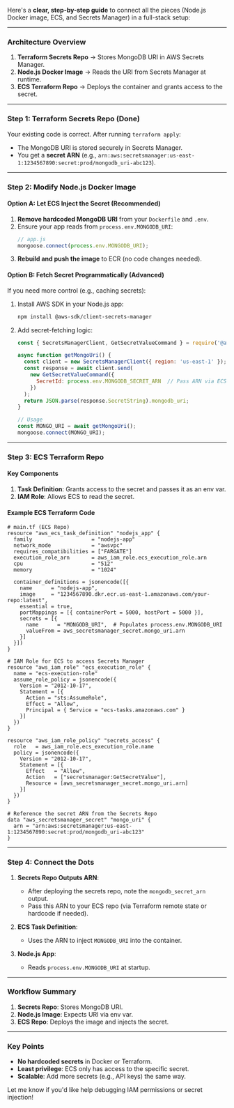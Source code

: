 Here's a **clear, step-by-step guide** to connect all the pieces (Node.js Docker image, ECS, and Secrets Manager) in a full-stack setup:

---

### **Architecture Overview**
1. **Terraform Secrets Repo** → Stores MongoDB URI in AWS Secrets Manager.  
2. **Node.js Docker Image** → Reads the URI from Secrets Manager at runtime.  
3. **ECS Terraform Repo** → Deploys the container and grants access to the secret.  

---

### **Step 1: Terraform Secrets Repo (Done)**
Your existing code is correct. After running `terraform apply`:  
- The MongoDB URI is stored securely in Secrets Manager.  
- You get a **secret ARN** (e.g., `arn:aws:secretsmanager:us-east-1:1234567890:secret:prod/mongodb_uri-abc123`).  

---

### **Step 2: Modify Node.js Docker Image**
#### **Option A: Let ECS Inject the Secret (Recommended)**
1. **Remove hardcoded MongoDB URI** from your `Dockerfile` and `.env`.  
2. Ensure your app reads from `process.env.MONGODB_URI`:  
   ```javascript
   // app.js
   mongoose.connect(process.env.MONGODB_URI);
   ```
3. **Rebuild and push the image** to ECR (no code changes needed).

#### **Option B: Fetch Secret Programmatically (Advanced)**
If you need more control (e.g., caching secrets):  
1. Install AWS SDK in your Node.js app:  
   ```bash
   npm install @aws-sdk/client-secrets-manager
   ```
2. Add secret-fetching logic:  
   ```javascript
   const { SecretsManagerClient, GetSecretValueCommand } = require('@aws-sdk/client-secrets-manager');

   async function getMongoUri() {
     const client = new SecretsManagerClient({ region: 'us-east-1' });
     const response = await client.send(
       new GetSecretValueCommand({ 
         SecretId: process.env.MONGODB_SECRET_ARN  // Pass ARN via ECS task definition
       })
     );
     return JSON.parse(response.SecretString).mongodb_uri;
   }

   // Usage
   const MONGO_URI = await getMongoUri();
   mongoose.connect(MONGO_URI);
   ```

---

### **Step 3: ECS Terraform Repo**
#### **Key Components**
1. **Task Definition**: Grants access to the secret and passes it as an env var.  
2. **IAM Role**: Allows ECS to read the secret.  

#### **Example ECS Terraform Code**
```hcl
# main.tf (ECS Repo)
resource "aws_ecs_task_definition" "nodejs_app" {
  family                   = "nodejs-app"
  network_mode             = "awsvpc"
  requires_compatibilities = ["FARGATE"]
  execution_role_arn       = aws_iam_role.ecs_execution_role.arn
  cpu                      = "512"
  memory                   = "1024"

  container_definitions = jsonencode([{
    name      = "nodejs-app",
    image     = "1234567890.dkr.ecr.us-east-1.amazonaws.com/your-repo:latest",
    essential = true,
    portMappings = [{ containerPort = 5000, hostPort = 5000 }],
    secrets = [{
      name      = "MONGODB_URI",  # Populates process.env.MONGODB_URI
      valueFrom = aws_secretsmanager_secret.mongo_uri.arn
    }]
  }])
}

# IAM Role for ECS to access Secrets Manager
resource "aws_iam_role" "ecs_execution_role" {
  name = "ecs-execution-role"
  assume_role_policy = jsonencode({
    Version = "2012-10-17",
    Statement = [{
      Action = "sts:AssumeRole",
      Effect = "Allow",
      Principal = { Service = "ecs-tasks.amazonaws.com" }
    }]
  })
}

resource "aws_iam_role_policy" "secrets_access" {
  role   = aws_iam_role.ecs_execution_role.name
  policy = jsonencode({
    Version = "2012-10-17",
    Statement = [{
      Effect   = "Allow",
      Action   = ["secretsmanager:GetSecretValue"],
      Resource = [aws_secretsmanager_secret.mongo_uri.arn]
    }]
  })
}

# Reference the secret ARN from the Secrets Repo
data "aws_secretsmanager_secret" "mongo_uri" {
  arn = "arn:aws:secretsmanager:us-east-1:1234567890:secret:prod/mongodb_uri-abc123"
}
```

---

### **Step 4: Connect the Dots**
1. **Secrets Repo Outputs ARN**:  
   - After deploying the secrets repo, note the `mongodb_secret_arn` output.  
   - Pass this ARN to your ECS repo (via Terraform remote state or hardcode if needed).  

2. **ECS Task Definition**:  
   - Uses the ARN to inject `MONGODB_URI` into the container.  

3. **Node.js App**:  
   - Reads `process.env.MONGODB_URI` at startup.  

---

### **Workflow Summary**
1. **Secrets Repo**: Stores MongoDB URI.  
2. **Node.js Image**: Expects URI via env var.  
3. **ECS Repo**: Deploys the image and injects the secret.  

---

### **Key Points**
- **No hardcoded secrets** in Docker or Terraform.  
- **Least privilege**: ECS only has access to the specific secret.  
- **Scalable**: Add more secrets (e.g., API keys) the same way.  

Let me know if you'd like help debugging IAM permissions or secret injection!